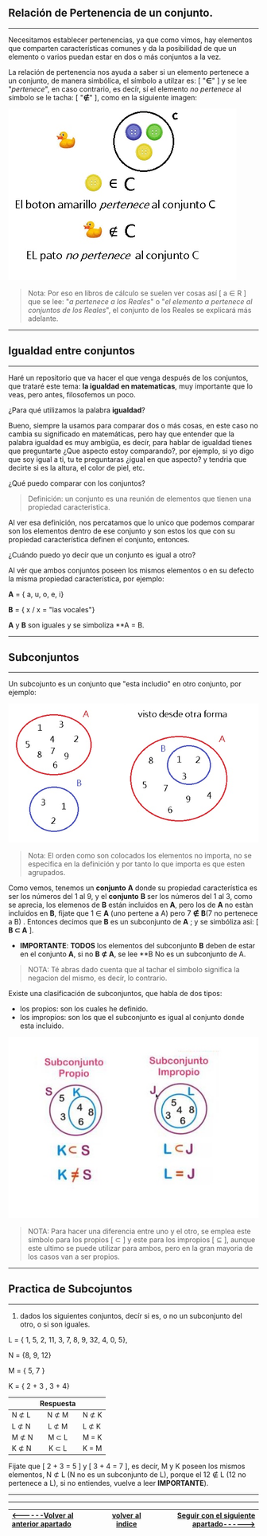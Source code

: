 ## **Relación de Pertenencia de un conjunto.**
___
Necesitamos establecer pertenencias, ya que como vimos, hay elementos que comparten características comunes y da la posibilidad de que un elemento o varios puedan estar en dos o más conjuntos a la vez. 

La relación de pertenencia nos ayuda a saber si un elemento pertenece a un conjunto, de manera simbólica, el símbolo a utilzar es: [ "**∈**" ] y se lee "*pertenece*", en caso contrario, es decír, sí el elemento *no pertenece* al simbolo se le tacha: [ "**∉**" ], como en la siguiente imagen: 

 ![](/imagenes/imagen8.jpg)

> Nota: Por eso en libros de cálculo se suelen ver cosas así [ a ∈ R ] que se lee: "*a  pertenece a los Reales*" o "*el elemento a pertenece al conjuntos de los Reales*", el conjunto de los Reales se explicará más adelante.
___

## **Igualdad entre conjuntos**
___
Haré un repositorio que va hacer el que venga después de los conjuntos, que trataré este tema: **la igualdad en matematicas**, muy importante que lo veas, pero antes, filosofemos un poco. 

¿Para qué utilizamos la palabra **igualdad**?

Bueno, siempre la usamos para comparar dos o más cosas, en este caso no cambia su significado en matemáticas, pero hay que entender que la palabra igualdad es muy ambigüa, es decír, para hablar de igualdad tienes que preguntarte ¿Que aspecto estoy comparando?, por ejemplo, si yo digo que soy igual a ti, tu te preguntaras ¿igual en que aspecto? y tendria que decirte si es la altura, el color de piel, etc. 

¿Qué puedo comparar con los conjuntos?

> Definición: un conjunto es una reunión de elementos que tienen una propiedad caracteristica.

Al ver esa definición, nos percatamos que lo unico que podemos comparar son los elementos dentro de ese conjunto y son estos los que con su propiedad característica definen el conjunto, entonces.

¿Cuándo puedo yo decír que un conjunto es igual a otro?

Al vér que ambos conjuntos poseen los mismos elementos o en su defecto la misma propiedad característica, por ejemplo:

**A** = { a, u, o, e, i}

**B** = { x / x = "las vocales"}

**A** y **B** son iguales y se simboliza **A = B.
___
## **Subconjuntos** 
___
Un subcojunto es un conjunto que "esta includio" en otro conjunto, por ejemplo: 

![](/imagenes/imagen9.jpg)

>Nota: El orden como son colocados los elementos no importa, no se especifica en la definición y por tanto lo que importa es que esten agrupados.

Como vemos, tenemos un **conjunto** **A** donde su propiedad característica es ser los números del 1 al 9, y el **conjunto** **B** ser los números del 1 al 3, como se aprecia, los elemenos de **B** están incluidos en **A**, pero los de **A** no estàn incluidos en **B**, fijate que 1 ∈ **A** (uno pertene a A) pero 7 **∉** **B**(7 no pertenece a B) . Entonces decimos que **B** es un subconjunto de **A** ; y se simbóliza asi: [ **B ⊂ A** ]. 

- **IMPORTANTE**: **TODOS** los elementos del subconjunto **B** deben de estar en el conjunto **A**, si no **B ⊄ A**, se lee **B No es un subconjunto de A.

> NOTA: Té abras dado cuenta que al tachar el simbolo significa la negacion del mismo, es decír, lo contrario.

Existe una clasificación de subconjuntos, que habla de dos tipos:

 - los propios: son los cuales he definido. 
 - los impropios: son los que el subconjunto es igual al conjunto donde esta incluido.
 
![](/imagenes/imagen10.jpg)

> NOTA: Para hacer una diferencia entre uno y el otro, se emplea este simbolo para los propios [ ⊂ ] y este para los impropios [ ⊆ ], aunque este ultimo se puede utilizar para ambos, pero en la gran mayoria de los casos van a ser propios.
___
## **Practica de Subcojuntos**
___

1. dados los siguientes conjuntos, decír si es, o no un subconjunto del otro, o si son iguales.

L = { 1, 5, 2, 11, 3, 7, 8, 9, 32, 4, 0, 5},

N = {8, 9, 12}

M = { 5, 7 }

K = { 2 + 3 , 3 + 4}

| |**Respuesta**| | 
|-|:-:|-|
|N ⊄ L| N ⊄ M | N ⊄ K|
|L ⊄ N| L ⊄ M | L ⊄ K|
|M ⊄ N| M ⊂ L | M = K|
|K ⊄ N| K ⊂ L | K = M|

Fijate que [ 2 + 3 = 5 ] y [ 3 + 4 = 7 ], es decír, M y K poseen los mismos elementos, N ⊄ L (N no es un subconjunto de L), porque el 12 ∉ L (12 no pertenece a L), si no entiendes, vuelve a leer **IMPORTANTE**).
___

___

| [<------Volver al anterior apartado ](/Documentos/2.Representación/README.md)| [volver al indice](/README.md)|[Seguir con el siguiente apartado------>](/Documentos/4.Conjuntos-equivalentes/README.md)|
|:-|:-:|-:|


